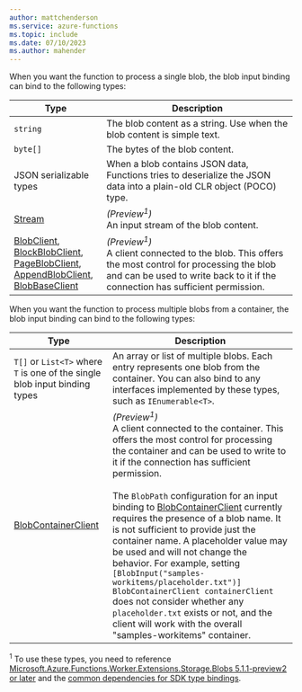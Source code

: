 ```yaml
---
author: mattchenderson
ms.service: azure-functions
ms.topic: include
ms.date: 07/10/2023
ms.author: mahender
---
```


When you want the function to process a single blob, the blob input binding can bind to the following types:

| Type | Description |
| --- | --- |
| `string` | The blob content as a string. Use when the blob content is simple text. |
| `byte[]` | The bytes of the blob content. |
| JSON serializable types | When a blob contains JSON data, Functions tries to deserialize the JSON data into a plain-old CLR object (POCO) type. |
| [Stream] | _(Preview<sup>1</sup>)_<br/>An input stream of the blob content. |
| [BlobClient],<br/>[BlockBlobClient],<br/>[PageBlobClient],<br/>[AppendBlobClient],<br/>[BlobBaseClient] | _(Preview<sup>1</sup>)_<br/>A client connected to the blob. This offers the most control for processing the blob and can be used to write back to it if the connection has sufficient permission. |

When you want the function to process multiple blobs from a container, the blob input binding can bind to the following types:

| Type | Description |
| --- | --- |
| `T[]` or `List<T>` where `T` is one of the single blob input binding types | An array or list of multiple blobs. Each entry represents one blob from the container. You can also bind to any interfaces implemented by these types, such as `IEnumerable<T>`. |
| [BlobContainerClient] | _(Preview<sup>1</sup>)_<br/>A client connected to the container. This offers the most control for processing the container and can be used to write to it if the connection has sufficient permission.<br/><br/>The `BlobPath` configuration for an input binding to [BlobContainerClient] currently requires the presence of a blob name. It is not sufficient to provide just the container name. A placeholder value may be used and will not change the behavior. For example, setting `[BlobInput("samples-workitems/placeholder.txt")] BlobContainerClient containerClient` does not consider whether any `placeholder.txt` exists or not, and the client will work with the overall "samples-workitems" container.|

<sup>1</sup> To use these types, you need to reference [Microsoft.Azure.Functions.Worker.Extensions.Storage.Blobs 5.1.1-preview2 or later](https://www.nuget.org/packages/Microsoft.Azure.Functions.Worker.Extensions.Storage.Blobs/5.1.1-preview2) and the [common dependencies for SDK type bindings](../articles/azure-functions/dotnet-isolated-process-guide.md#sdk-types-preview).

[Stream]: /dotnet/api/system.io.stream

[BlobClient]: /dotnet/api/azure.storage.blobs.blobclient
[BlockBlobClient]: /dotnet/api/azure.storage.blobs.specialized.blockblobclient
[PageBlobClient]: /dotnet/api/azure.storage.blobs.specialized.pageblobclient
[AppendBlobClient]: /dotnet/api/azure.storage.blobs.specialized.appendblobclient
[BlobBaseClient]: /dotnet/api/azure.storage.blobs.specialized.blobbaseclient
[BlobContainerClient]: /dotnet/api/azure.storage.blobs.blobcontainerclient
